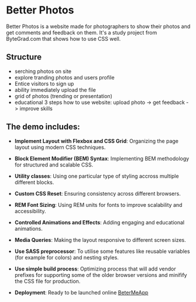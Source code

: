 # Better Photos

Better Photos is a website made for photographers to show their photos and get comments and feedback on them. It's a study project from ByteGrad.com that shows how to use CSS well.

## Structure

- serching photos on site
- explore tranding photos and users profile
- Entice visitors to sign up
- ability immediately upload the file
- grid of photos (trending or presentation)
- educational 3 steps how to use website: upload photo -> get feedback -> improve skills

## The demo includes:

- **Implement Layout with Flexbox and CSS Grid**: Organizing the page layout using modern CSS techniques.
- **Block Element Modifier (BEM) Syntax**: Implementing BEM methodology for structured and scalable CSS.
- **Utility classes**: Using one particular type of styling accross multiple different blocks.
- **Custom CSS Reset**: Ensuring consistency across different browsers.
- **REM Font Sizing**: Using REM units for fonts to improve scalability and accessibility.
- **Controlled Animations and Effects**: Adding engaging and educational animations.
- **Media Queries**: Making the layout responsive to different screen sizes.
- **Use SASS preprocessor**: To utilise some features like reusable variables (for example for colors) and nesting styles.
- **Use simple build process**: Optimizing process that will add vendor prefixes for supporting some of the older browser versions and minifify the CSS file for production. 

- **Deployment**: Ready to be launched online [BeterMeApp](https://helga-better-photops-app.netlify.app/)
